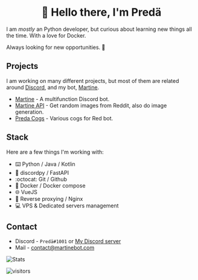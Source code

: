 <h1 align="center">👋 Hello there, I'm Predä</h1>

I am _mostly_ an Python developer, but curious about learning new things all the time. With a love for Docker.

Always looking for new opportunities. 👀

## Projects

I am working on many different projects, but most of them are related around [Discord](https://discord.com), and my bot, [Martine](https://martinebot.com).

- [Martine](https://martinebot.com) - A multifunction Discord bot.
- [Martine API](https://api.martinebot.com) - Get random images from Reddit, also do image generation.
- [Preda Cogs](https://github.com/PredaaA/predacogs) - Various cogs for Red bot.

## Stack

Here are a few things I'm working with:

- ⌨️ Python / Java / Kotlin
- 🐍 discordpy / FastAPI
- :octocat: Git / Github
- 🐳 Docker / Docker compose
- 🌐 VueJS
- 📡 Reverse proxying / Nginx
- 💻 VPS & Dedicated servers management

## Contact

- Discord - `Predä#1001` or [My Discord server](https://discord.gg/R6puN8Z)
- Mail - contact@martinebot.com

![Stats](https://github-readme-stats.vercel.app/api?username=PredaaA&show_icons=true&count_private=true&theme=synthwave)

![visitors](https://visitor-badge.glitch.me/badge?page_id=PredaaA/PredaaA)
